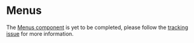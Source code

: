 # Menus

The [Menus component](https://material.io/go/design-menus) is yet to be completed, please follow the [tracking issue](https://www.pivotaltracker.com/epic/show/3954820) for more information.


